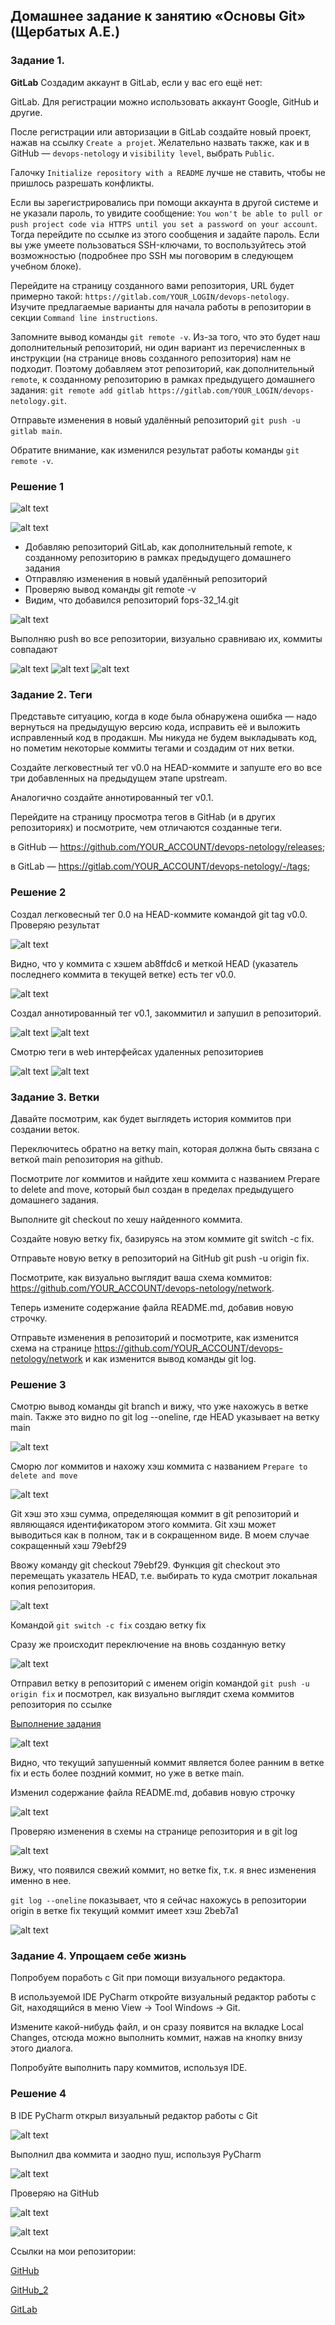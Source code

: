 ## Домашнее задание к занятию «Основы Git» (Щербатых А.Е.)
### Задание 1.

**GitLab**
Создадим аккаунт в GitLab, если у вас его ещё нет:

GitLab. Для регистрации можно использовать аккаунт Google, GitHub и другие.

После регистрации или авторизации в GitLab создайте новый проект, нажав на ссылку ```Create a projet```. Желательно назвать также, как и в GitHub — ```devops-netology``` и ```visibility level```, выбрать ```Public```.

Галочку ```Initialize repository with a README``` лучше не ставить, чтобы не пришлось разрешать конфликты.

Если вы зарегистрировались при помощи аккаунта в другой системе и не указали пароль, то увидите сообщение: ```You won't be able to pull or push project code via HTTPS until you set a password on your account```. Тогда перейдите по ссылке из этого сообщения и задайте пароль. Если вы уже умеете пользоваться SSH-ключами, то воспользуйтесь этой возможностью (подробнее про SSH мы поговорим в следующем учебном блоке).

Перейдите на страницу созданного вами репозитория, URL будет примерно такой: ```https://gitlab.com/YOUR_LOGIN/devops-netology```. Изучите предлагаемые варианты для начала работы в репозитории в секции ```Command line instructions```.

Запомните вывод команды ```git remote -v```.
Из-за того, что это будет наш дополнительный репозиторий, ни один вариант из перечисленных в инструкции (на странице вновь созданного репозитория) нам не подходит. Поэтому добавляем этот репозиторий, как дополнительный ```remote```, к созданному репозиторию в рамках предыдущего домашнего задания: ```git remote add gitlab https://gitlab.com/YOUR_LOGIN/devops-netology.git```.

Отправьте изменения в новый удалённый репозиторий ```git push -u gitlab main```.

Обратите внимание, как изменился результат работы команды ```git remote -v```.

### Решение 1

![alt text](Pictures/Pic01.jpg)

![alt text](Pictures/Pic02.jpg)

- Добавляю репозиторий GitLab, как дополнительный remote, к созданному репозиторию в рамках предыдущего домашнего задания
- Отправляю изменения в новый удалённый репозиторий
- Проверяю вывод команды git remote -v
- Видим, что добавился репозиторий fops-32_14.git

![alt text](Pictures/Pic03.jpg)

Выполняю push во все репозитории, визуально сравниваю их, коммиты совпадают

![alt text](Pictures/Pic04.jpg)
![alt text](Pictures/Pic03_1.jpg)
![alt text](Pictures/Pic05.jpg)

### Задание 2. Теги
Представьте ситуацию, когда в коде была обнаружена ошибка — надо вернуться на предыдущую версию кода, исправить её и выложить исправленный код в продакшн. Мы никуда не будем выкладывать код, но пометим некоторые коммиты тегами и создадим от них ветки.

Создайте легковестный тег v0.0 на HEAD-коммите и запуште его во все три добавленных на предыдущем этапе upstream.

Аналогично создайте аннотированный тег v0.1.

Перейдите на страницу просмотра тегов в GitHab (и в других репозиториях) и посмотрите, чем отличаются созданные теги.

в GitHub — https://github.com/YOUR_ACCOUNT/devops-netology/releases;

в GitLab — https://gitlab.com/YOUR_ACCOUNT/devops-netology/-/tags;

### Решение 2

Создал легковесный тег 0.0 на HEAD-коммите командой git tag v0.0. Проверяю результат

![alt text](Pictures/Pic06.jpg)

Видно, что у коммита с хэшем ab8ffdc6 и меткой HEAD (указатель последнего коммита в текущей ветке) есть тег v0.0.

![alt text](Pictures/Pic07.jpg)

Cоздал аннотированный тег v0.1, закоммитил и запушил в репозиторий.

![alt text](Pictures/Pic09.jpg)
![alt text](Pictures/Pic011.jpg)

Смотрю теги в web интерфейсах удаленных репозиториев

![alt text](Pictures/Pic010.jpg)
![alt text](Pictures/Pic08.jpg)

### Задание 3. Ветки
Давайте посмотрим, как будет выглядеть история коммитов при создании веток.

Переключитесь обратно на ветку main, которая должна быть связана с веткой main репозитория на github.

Посмотрите лог коммитов и найдите хеш коммита с названием Prepare to delete and move, который был создан в пределах предыдущего домашнего задания.

Выполните git checkout по хешу найденного коммита.

Создайте новую ветку fix, базируясь на этом коммите git switch -c fix.

Отправьте новую ветку в репозиторий на GitHub git push -u origin fix.

Посмотрите, как визуально выглядит ваша схема коммитов: https://github.com/YOUR_ACCOUNT/devops-netology/network.

Теперь измените содержание файла README.md, добавив новую строчку.

Отправьте изменения в репозиторий и посмотрите, как изменится схема на странице https://github.com/YOUR_ACCOUNT/devops-netology/network и как изменится вывод команды git log.

### Решение 3

Смотрю вывод команды git branch и вижу, что уже нахожусь в ветке main. Также это видно по git log --oneline, где HEAD указывает на ветку main

![alt text](Pictures/Pic012.jpg)

Сморю лог коммитов и нахожу хэш коммита с названием ```Prepare to delete and move```

![alt text](Pictures/Pic013.jpg)

Git хэш это хэш сумма, определяющая коммит в git репозиторий и являющаяся идентификатором этого коммита. Git хэш может выводиться как в полном, так и в сокращенном виде. В моем случае сокращенный хэш 79ebf29

Ввожу команду git checkout 79ebf29. Функция git checkout это перемещать указатель HEAD, т.е. выбирать то куда смотрит локальная копия репозитория.

![alt text](Pictures/Pic014.jpg)

Командой ```git switch -c fix``` создаю ветку fix

Сразу же происходит переключение на вновь созданную ветку

![alt text](Pictures/Pic015.jpg)

Отправил ветку в репозиторий с именем origin командой ```git push -u origin fix``` и посмотрел, как визуально выглядит схема коммитов репозитория по ссылке 

[Выполнение задания](https://github.com/Anton-Shcherbatykh/githw/network)

![alt text](Pictures/Pic016.jpg)

Видно, что текущий запушенный коммит является более ранним в ветке fix и есть более поздний коммит, но уже в ветке main.

Изменил содержание файла README.md, добавив новую строчку

![alt text](Pictures/Pic017.jpg)

Проверяю изменения в схемы на странице репозитория и в git log

![alt text](Pictures/Pic018.jpg)

Вижу, что появился свежий коммит, но ветке fix, т.к. я внес изменения именно в нее.

```git log --oneline``` показывает, что я сейчас нахожусь в репозитории origin в ветке fix текущий коммит имеет хэш 2beb7a1

![alt text](Pictures/Pic019.jpg)

### Задание 4. Упрощаем себе жизнь

Попробуем поработь с Git при помощи визуального редактора.

В используемой IDE PyCharm откройте визуальный редактор работы с Git, находящийся в меню View -> Tool Windows -> Git.

Измените какой-нибудь файл, и он сразу появится на вкладке Local Changes, отсюда можно выполнить коммит, нажав на кнопку внизу этого диалога.

Попробуйте выполнить пару коммитов, используя IDE.

### Решение 4

В IDE PyCharm открыл визуальный редактор работы с Git

![alt text](Pictures/Pic020.jpg)

Выполнил два коммита и заодно пуш, используя PyCharm

![alt text](Pictures/Pic021.jpg)

Проверяю на GitHub

![alt text](Pictures/Pic022.jpg)

![alt text](Pictures/Pic023.jpg)

Ссылки на мои репозитории:

[GitHub](https://github.com/Anton-Shcherbatykh/githw)

[GitHub_2](https://github.com/Anton-Shcherbatykh/githw_2)

[GitLab](https://gitlab.com/Anton_Shcherbatykh/fops-32_14)
